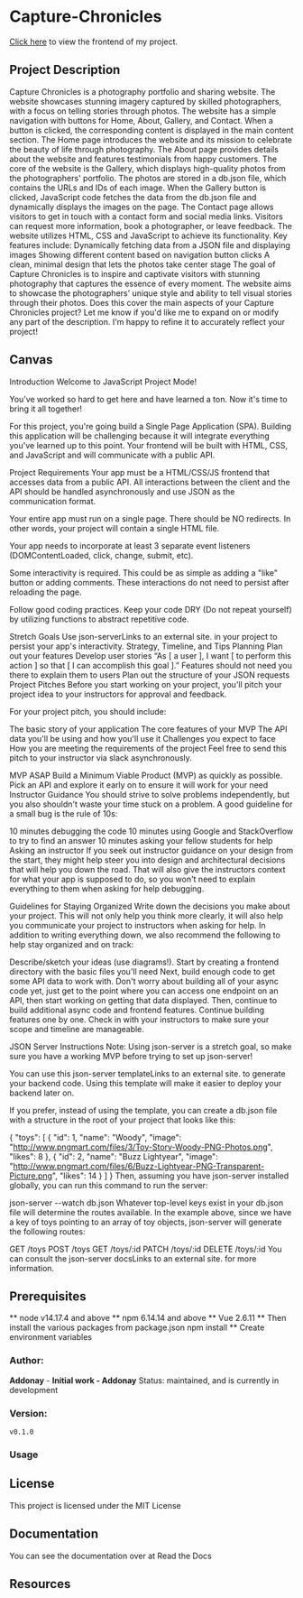 # Capture-Chronicles
[Click here](https://addonay.github.io/Capture-Chronicles/) to view the frontend of my project.
## Project Description
Capture Chronicles is a photography portfolio and sharing website. The website showcases stunning imagery captured by skilled photographers, with a focus on telling stories through photos.
The website has a simple navigation with buttons for Home, About, Gallery, and Contact. When a button is clicked, the corresponding content is displayed in the main content section.
The Home page introduces the website and its mission to celebrate the beauty of life through photography. The About page provides details about the website and features testimonials from happy customers.
The core of the website is the Gallery, which displays high-quality photos from the photographers' portfolio. The photos are stored in a db.json file, which contains the URLs and IDs of each image. When the Gallery button is clicked, JavaScript code fetches the data from the db.json file and dynamically displays the images on the page.
The Contact page allows visitors to get in touch with a contact form and social media links. Visitors can request more information, book a photographer, or leave feedback.
The website utilizes HTML, CSS and JavaScript to achieve its functionality. Key features include:
Dynamically fetching data from a JSON file and displaying images
Showing different content based on navigation button clicks
A clean, minimal design that lets the photos take center stage
The goal of Capture Chronicles is to inspire and captivate visitors with stunning photography that captures the essence of every moment. The website aims to showcase the photographers' unique style and ability to tell visual stories through their photos.
Does this cover the main aspects of your Capture Chronicles project? Let me know if you'd like me to expand on or modify any part of the description. I'm happy to refine it to accurately reflect your project!

## Canvas
Introduction Welcome to JavaScript Project Mode!

You’ve worked so hard to get here and have learned a ton. Now it's time to bring it all together!

For this project, you're going build a Single Page Application (SPA). Building this application will be challenging because it will integrate everything you've learned up to this point. Your frontend will be built with HTML, CSS, and JavaScript and will communicate with a public API.

Project Requirements Your app must be a HTML/CSS/JS frontend that accesses data from a public API. All interactions between the client and the API should be handled asynchronously and use JSON as the communication format.

Your entire app must run on a single page. There should be NO redirects. In other words, your project will contain a single HTML file.

Your app needs to incorporate at least 3 separate event listeners (DOMContentLoaded, click, change, submit, etc).

Some interactivity is required. This could be as simple as adding a "like" button or adding comments. These interactions do not need to persist after reloading the page.

Follow good coding practices. Keep your code DRY (Do not repeat yourself) by utilizing functions to abstract repetitive code.

Stretch Goals Use json-serverLinks to an external site. in your project to persist your app's interactivity. Strategy, Timeline, and Tips Planning Plan out your features Develop user stories “As [ a user ], I want [ to perform this action ] so that [ I can accomplish this goal ].” Features should not need you there to explain them to users Plan out the structure of your JSON requests Project Pitches Before you start working on your project, you'll pitch your project idea to your instructors for approval and feedback.

For your project pitch, you should include:

The basic story of your application The core features of your MVP The API data you'll be using and how you'll use it Challenges you expect to face How you are meeting the requirements of the project Feel free to send this pitch to your instructor via slack asynchronously.

MVP ASAP Build a Minimum Viable Product (MVP) as quickly as possible. Pick an API and explore it early on to ensure it will work for your need Instructor Guidance You should strive to solve problems independently, but you also shouldn't waste your time stuck on a problem. A good guideline for a small bug is the rule of 10s:

10 minutes debugging the code 10 minutes using Google and StackOverflow to try to find an answer 10 minutes asking your fellow students for help Asking an instructor If you seek out instructor guidance on your design from the start, they might help steer you into design and architectural decisions that will help you down the road. That will also give the instructors context for what your app is supposed to do, so you won't need to explain everything to them when asking for help debugging.

Guidelines for Staying Organized Write down the decisions you make about your project. This will not only help you think more clearly, it will also help you communicate your project to instructors when asking for help. In addition to writing everything down, we also recommend the following to help stay organized and on track:

Describe/sketch your ideas (use diagrams!). Start by creating a frontend directory with the basic files you'll need Next, build enough code to get some API data to work with. Don't worry about building all of your async code yet, just get to the point where you can access one endpoint on an API, then start working on getting that data displayed. Then, continue to build additional async code and frontend features. Continue building features one by one. Check in with your instructors to make sure your scope and timeline are manageable.

JSON Server Instructions Note: Using json-server is a stretch goal, so make sure you have a working MVP before trying to set up json-server!

You can use this json-server templateLinks to an external site. to generate your backend code. Using this template will make it easier to deploy your backend later on.

If you prefer, instead of using the template, you can create a db.json file with a structure in the root of your project that looks like this:

{ "toys": [ { "id": 1, "name": "Woody", "image": "http://www.pngmart.com/files/3/Toy-Story-Woody-PNG-Photos.png", "likes": 8 }, { "id": 2, "name": "Buzz Lightyear", "image": "http://www.pngmart.com/files/6/Buzz-Lightyear-PNG-Transparent-Picture.png", "likes": 14 } ] } Then, assuming you have json-server installed globally, you can run this command to run the server:

json-server --watch db.json Whatever top-level keys exist in your db.json file will determine the routes available. In the example above, since we have a key of toys pointing to an array of toy objects, json-server will generate the following routes:

GET /toys POST /toys GET /toys/:id PATCH /toys/:id DELETE /toys/:id You can consult the json-server docsLinks to an external site. for more information.
## Prerequisites
** node v14.17.4 and above
** npm 6.14.14 and above
** Vue 2.6.11
** Then install the various packages from package.json npm install
** Create environment variables

### Author:

**Addonay** - **Initial work - Addonay**
Status:
    maintained, and is currently in development
### Version:
    v0.1.0
### Usage

## License
This project is licensed under the MIT License

## Documentation
You can see the documentation over at Read the Docs

## Resources
